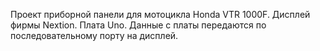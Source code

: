 Проект приборной панели для мотоцикла Honda VTR 1000F. Дисплей фирмы Nextion. Плата Uno. Данные с платы передаются по последовательному порту на дисплей.  
